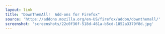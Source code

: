```yaml
---
layout: link
title: "DownThemAll!  Add-ons for Firefox"
source: 'https://addons.mozilla.org/en-US/firefox/addon/downthemall/'
screenshot: 'screenshots/22c0f36f-518d-461a-b5cd-1852a3379f8d.jpg'
---
```


